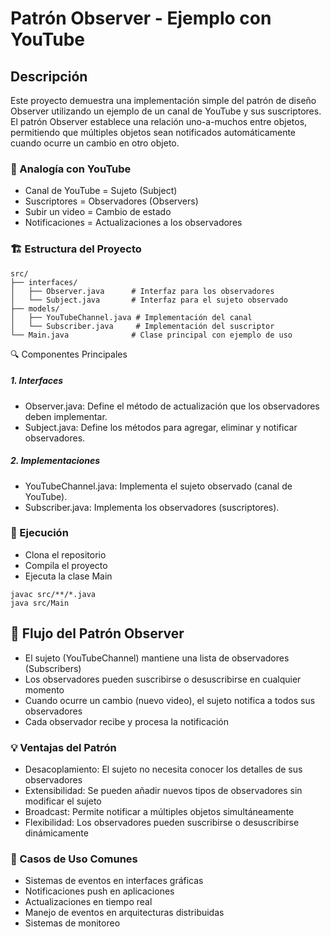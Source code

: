 # Patrón Observer - Ejemplo con YouTube
## Descripción
Este proyecto demuestra una implementación simple del patrón de diseño Observer utilizando un ejemplo de un canal de YouTube y sus suscriptores. El patrón Observer establece una relación uno-a-muchos entre objetos, permitiendo que múltiples objetos sean notificados automáticamente cuando ocurre un cambio en otro objeto.

### 🎯 Analogía con YouTube

* Canal de YouTube = Sujeto (Subject)
* Suscriptores = Observadores (Observers)
* Subir un video = Cambio de estado
* Notificaciones = Actualizaciones a los observadores

### 🏗️ Estructura del Proyecto

```
src/
├── interfaces/
│   ├── Observer.java      # Interfaz para los observadores
│   └── Subject.java       # Interfaz para el sujeto observado
├── models/
│   ├── YouTubeChannel.java # Implementación del canal
│   └── Subscriber.java     # Implementación del suscriptor
└── Main.java              # Clase principal con ejemplo de uso
```
🔍 Componentes Principales

##### 1. Interfaces
*    Observer.java: Define el método de actualización que los observadores deben implementar.
*    Subject.java: Define los métodos para agregar, eliminar y notificar observadores.
##### 2. Implementaciones
*    YouTubeChannel.java: Implementa el sujeto observado (canal de YouTube).
*    Subscriber.java: Implementa los observadores (suscriptores).

### 🚀 Ejecución
* Clona el repositorio
* Compila el proyecto
* Ejecuta la clase Main

```
javac src/**/*.java
java src/Main
```

## 🔄 Flujo del Patrón Observer

* El sujeto (YouTubeChannel) mantiene una lista de observadores (Subscribers)
* Los observadores pueden suscribirse o desuscribirse en cualquier momento
* Cuando ocurre un cambio (nuevo video), el sujeto notifica a todos sus observadores
* Cada observador recibe y procesa la notificación

### 💡 Ventajas del Patrón

* Desacoplamiento: El sujeto no necesita conocer los detalles de sus observadores
* Extensibilidad: Se pueden añadir nuevos tipos de observadores sin modificar el sujeto
* Broadcast: Permite notificar a múltiples objetos simultáneamente
* Flexibilidad: Los observadores pueden suscribirse o desuscribirse dinámicamente

### 🎯 Casos de Uso Comunes

* Sistemas de eventos en interfaces gráficas
* Notificaciones push en aplicaciones
* Actualizaciones en tiempo real
* Manejo de eventos en arquitecturas distribuidas
* Sistemas de monitoreo